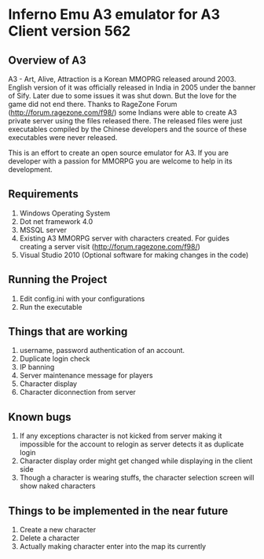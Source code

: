 Inferno Emu A3 emulator for A3 Client version 562
==================================================

Overview of A3
---------------
A3 - Art, Alive, Attraction is a Korean MMOPRG released around 2003. English version of it was officially released in India in 2005 under the banner of Sify. Later due to some issues it was shut down. But the love for the game did not end there. Thanks to RageZone Forum (http://forum.ragezone.com/f98/) some Indians were able to create A3 private server using the files released there. The released files were just executables compiled by the Chinese developers and the source of these executables were never released. 

This is an effort to create an open source emulator for A3. If you are developer with a passion for MMORPG you are welcome to help in its development.

Requirements
------------
1. Windows Operating System
2. Dot net framework 4.0
3. MSSQL server
4. Existing A3 MMORPG server with characters created. For guides creating a server visit (http://forum.ragezone.com/f98/)
5. Visual Studio 2010 (Optional software for making changes in the code)

Running the Project
-------------------
1. Edit config.ini with your configurations
2. Run the executable


Things that are working
------------------------
1. username, password authentication of an account.
2. Duplicate login check
3. IP banning
4. Server maintenance message for players
5. Character display
6. Character diconnection from server

Known bugs
----------
1. If any exceptions character is not kicked from server making it impossible for the account to relogin as server detects it as duplicate login
2. Character display order might get changed while displaying in the client side
3. Though a character is wearing stuffs, the character selection screen will show naked characters

Things to be implemented in the near future
--------------------------------------------
1. Create a new character
2. Delete a character
3. Actually making character enter into the map its currently
